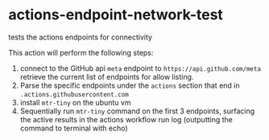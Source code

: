 # actions-endpoint-network-test
tests the actions endpoints for connectivity

This action will perform the following steps:

1) connect to the GitHub api `meta` endpoint to `https://api.github.com/meta` retrieve the current list of endpoints for allow listing.
2) Parse the specific endpoints under the `actions` section that end in `.actions.githubusercontent.com`
3) install `mtr-tiny` on the ubuntu vm
4) Sequentially run `mtr-tiny` command on the first 3 endpoints, surfacing the active results in the actions workflow run log (outputting the command to terminal with echo)


